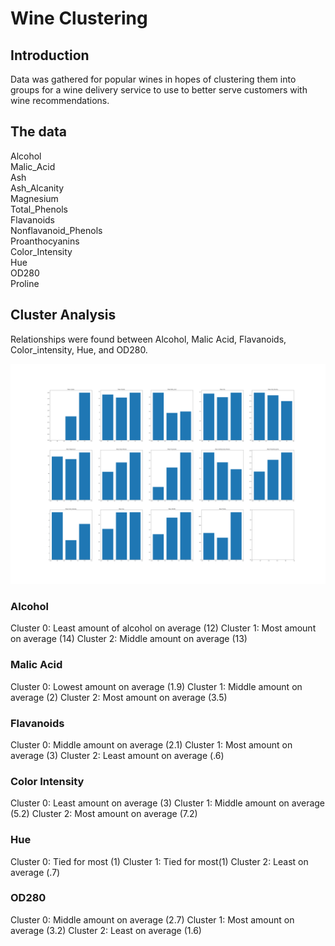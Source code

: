 # Wine Clustering 
## Introduction
Data was gathered for popular wines in hopes of clustering them into groups for a wine delivery service to use to better serve customers with wine recommendations.
## The data
Alcohol              
Malic_Acid            
Ash                   
Ash_Alcanity          
Magnesium              
Total_Phenols        
Flavanoids            
Nonflavanoid_Phenols  
Proanthocyanins       
Color_Intensity       
Hue                   
OD280                 
Proline       
## Cluster Analysis

Relationships were found between Alcohol, Malic Acid, Flavanoids, Color_intensity, Hue, and OD280.

![image](https://github.com/CameronBannick/Wine-Dataset/blob/main/Cluster_means.png)
### Alcohol
Cluster 0: Least amount of alcohol on average (12)
Cluster 1: Most amount on average (14)
Cluster 2: Middle amount on average (13)

### Malic Acid
Cluster 0: Lowest amount on average (1.9)
Cluster 1: Middle amount on average (2)
Cluster 2: Most amount on average (3.5)

### Flavanoids
Cluster 0: Middle amount on average (2.1)
Cluster 1: Most amount on average (3)
Cluster 2: Least amount on average (.6)

### Color Intensity
Cluster 0: Least amount on average (3)
Cluster 1: Middle amount on average (5.2)
Cluster 2: Most amount on average (7.2)

### Hue
Cluster 0: Tied for most (1)
Cluster 1: Tied for most(1)
Cluster 2: Least on average (.7)

### OD280
Cluster 0: Middle amount on average (2.7)
Cluster 1: Most amount on average (3.2)
Cluster 2: Least on average (1.6)

